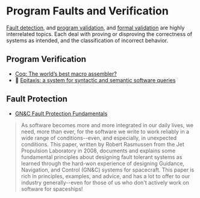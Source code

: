 # Program Faults and Verification

[Fault detection](https://en.wikipedia.org/wiki/Fault_detection_and_isolation), and [program validation](https://en.wikipedia.org/wiki/Software_verification_and_validation), and [formal validation](https://en.wikipedia.org/wiki/Formal_verification) are highly interrelated topics.  Each deal with proving or disproving the correctness of systems as intended, and the classification of incorrect behavior.


## Program Verification

* [Coq: The world’s best macro assembler?](https://research.microsoft.com/en-us/um/people/nick/coqasm.pdf)
* :scroll: [Epitaxis: a system for syntactic and semantic software queries](epitaxis-a-system-for-syntactic-and-semantic-software-queries.pdf)

## Fault Protection

* [GN&C Fault Protection Fundamentals](https://trs.jpl.nasa.gov/bitstream/handle/2014/41696/08-0125.pdf)
> As software becomes more and more integrated in our daily lives, we
> need, more than ever, for the software we write to work reliably in a
> wide range of conditions--even, and especially, in unexpected
> conditions. This paper, written by Robert Rasmussen from the Jet
> Propulsion Laboratory in 2008, documents and explains some fundamental
> principles about designing fault tolerant systems as learned through
> the hard-won experience of designing Guidance, Navigation, and Control
> (GN&C) systems for spacecraft. This paper is rich in principles,
> examples, and advice, and has a lot to offer to our industry
> generally--even for those of us who don't actively work on software for
> spaceships!
